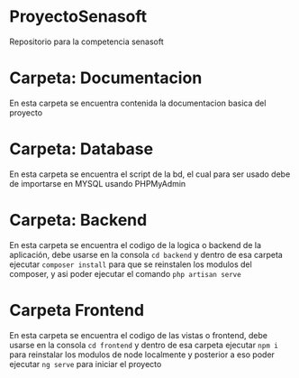 # ProyectoSenasoft
Repositorio para la competencia senasoft

# Carpeta: Documentacion
En esta carpeta se encuentra contenida la documentacion basica del proyecto

# Carpeta: Database
En esta carpeta se encuentra el script de la bd, el cual para ser usado debe de importarse en MYSQL usando PHPMyAdmin 

# Carpeta: Backend
En esta carpeta se encuentra el codigo de la logica o backend de la aplicación, debe usarse en la consola `cd backend` y dentro de esa 
carpeta ejecutar `composer install` para que se reinstalen los modulos del composer, y asi poder ejecutar el comando
`php artisan serve`

# Carpeta Frontend
En esta carpeta se encuentra el codigo de las vistas o frontend, debe usarse en la consola `cd frontend` y dentro de esa carpeta
ejecutar `npm i` para reinstalar los modulos de node localmente y posterior a eso poder ejecutar `ng serve` para iniciar el proyecto